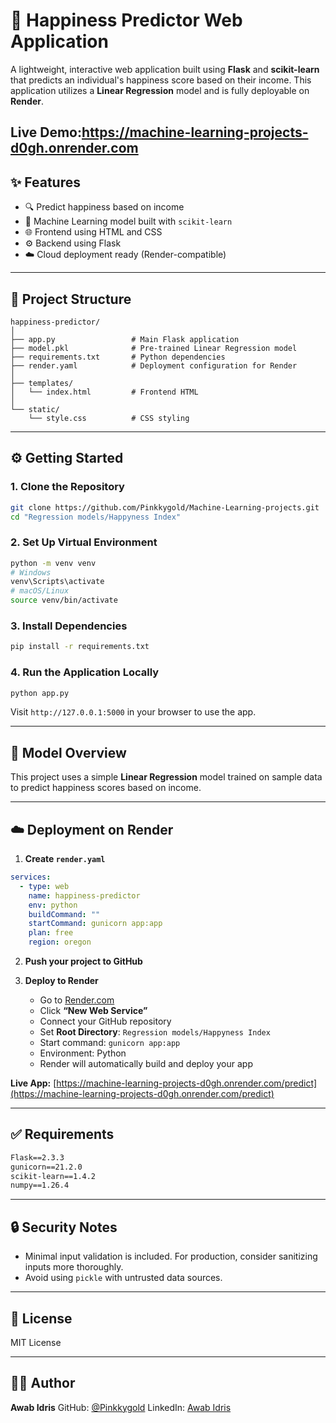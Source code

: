 
# 🧠 Happiness Predictor Web Application

A lightweight, interactive web application built using **Flask** and **scikit-learn** that predicts an individual's happiness score based on their income. This application utilizes a **Linear Regression** model and is fully deployable on **Render**.

Live Demo:https://machine-learning-projects-d0gh.onrender.com
---

## ✨ Features

* 🔍 Predict happiness based on income
* 🧠 Machine Learning model built with `scikit-learn`
* 🌐 Frontend using HTML and CSS
* ⚙️ Backend using Flask
* ☁️ Cloud deployment ready (Render-compatible)

---

## 📁 Project Structure

```
happiness-predictor/
│
├── app.py                 # Main Flask application
├── model.pkl              # Pre-trained Linear Regression model
├── requirements.txt       # Python dependencies
├── render.yaml            # Deployment configuration for Render
│
├── templates/
│   └── index.html         # Frontend HTML
│
└── static/
    └── style.css          # CSS styling
```

---

## ⚙️ Getting Started

### 1. Clone the Repository

```bash
git clone https://github.com/Pinkkygold/Machine-Learning-projects.git
cd "Regression models/Happyness Index"
```

### 2. Set Up Virtual Environment

```bash
python -m venv venv
# Windows
venv\Scripts\activate
# macOS/Linux
source venv/bin/activate
```

### 3. Install Dependencies

```bash
pip install -r requirements.txt
```

### 4. Run the Application Locally

```bash
python app.py
```

Visit `http://127.0.0.1:5000` in your browser to use the app.

---

## 🧠 Model Overview

This project uses a simple **Linear Regression** model trained on sample data to predict happiness scores based on income.

---

## ☁️ Deployment on Render

1. **Create `render.yaml`**

```yaml
services:
  - type: web
    name: happiness-predictor
    env: python
    buildCommand: ""
    startCommand: gunicorn app:app
    plan: free
    region: oregon
```

2. **Push your project to GitHub**

3. **Deploy to Render**

   * Go to [Render.com](https://render.com)
   * Click **“New Web Service”**
   * Connect your GitHub repository
   * Set **Root Directory**: `Regression models/Happyness Index`
   * Start command: `gunicorn app:app`
   * Environment: Python
   * Render will automatically build and deploy your app

**Live App:** [https://machine-learning-projects-d0gh.onrender.com/predict](https://machine-learning-projects-d0gh.onrender.com/predict)

---

## ✅ Requirements

```txt
Flask==2.3.3
gunicorn==21.2.0
scikit-learn==1.4.2
numpy==1.26.4
```

---

## 🔒 Security Notes

* Minimal input validation is included. For production, consider sanitizing inputs more thoroughly.
* Avoid using `pickle` with untrusted data sources.

---

## 📄 License

MIT License

---

## 🙋‍♂️ Author

**Awab Idris**
GitHub: [@Pinkkygold](https://github.com/Pinkkygold)
LinkedIn: [Awab Idris](https://www.linkedin.com/in/awab-abdalla)



